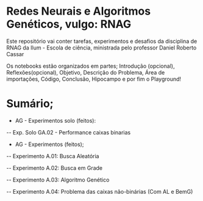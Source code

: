 # Redes Neurais e Algoritmos Genéticos, vulgo: RNAG

Este repositório vai conter tarefas, experimentos e desafios da disciplina de RNAG da Ilum - Escola de ciência, ministrada pelo professor Daniel Roberto Cassar
 
Os notebooks estão organizados em partes; Introdução (opcional), Reflexões(opcional), Objetivo, Descrição do Problema, Área de importações, Código, Conclusão, Hipocampo e por fim o Playground!

# Sumário;

- AG - Experimentos solo (feitos):

-- Exp. Solo GA.02 - Performance caixas binarias

- AG - Experimentos (feitos);

-- Experimento A.01: Busca Aleatória

-- Experimento A.02: Busca em Grade

-- Experimento A.03: Algoritmo Genético

-- Experimento A.04: Problema das caixas não-binárias (Com AL e BemG)
